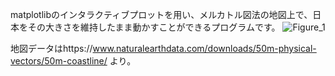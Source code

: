 matplotlibのインタラクティブプロットを用い、メルカトル図法の地図上で、日本をその大きさを維持したまま動かすことができるプログラムです。
![Figure_1](https://github.com/user-attachments/assets/fd7fb5b2-806f-42d2-b57a-08b5574b015c)

地図データはhttps://www.naturalearthdata.com/downloads/50m-physical-vectors/50m-coastline/ より。
